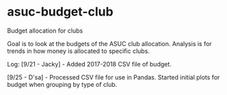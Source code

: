 # asuc-budget-club
Budget allocation for clubs

Goal is to look at the budgets of the ASUC club allocation. Analysis is for trends in how money is allocated to specific clubs.

Log:
[9/21 - Jacky] - Added 2017-2018 CSV file of budget.

[9/25 - D'sa] - Processed CSV file for use in Pandas. Started initial plots for budget when grouping by type of club.
